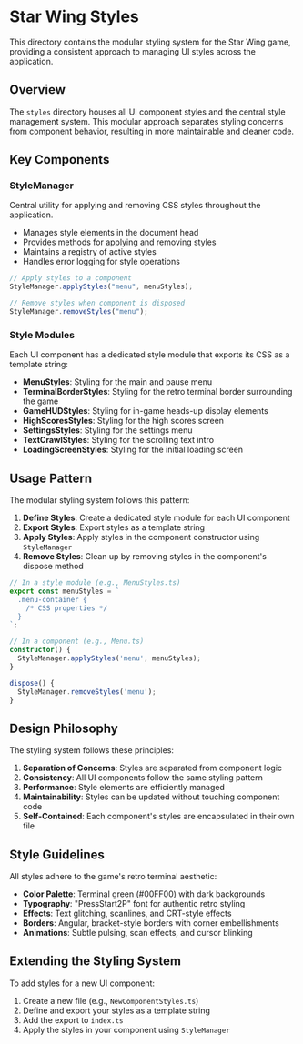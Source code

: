 # Star Wing Styles

This directory contains the modular styling system for the Star Wing game, providing a consistent approach to managing UI styles across the application.

## Overview

The `styles` directory houses all UI component styles and the central style management system. This modular approach separates styling concerns from component behavior, resulting in more maintainable and cleaner code.

## Key Components

### StyleManager

Central utility for applying and removing CSS styles throughout the application.

- Manages style elements in the document head
- Provides methods for applying and removing styles
- Maintains a registry of active styles
- Handles error logging for style operations

```typescript
// Apply styles to a component
StyleManager.applyStyles("menu", menuStyles);

// Remove styles when component is disposed
StyleManager.removeStyles("menu");
```

### Style Modules

Each UI component has a dedicated style module that exports its CSS as a template string:

- **MenuStyles**: Styling for the main and pause menu
- **TerminalBorderStyles**: Styling for the retro terminal border surrounding the game
- **GameHUDStyles**: Styling for in-game heads-up display elements
- **HighScoresStyles**: Styling for the high scores screen
- **SettingsStyles**: Styling for the settings menu
- **TextCrawlStyles**: Styling for the scrolling text intro
- **LoadingScreenStyles**: Styling for the initial loading screen

## Usage Pattern

The modular styling system follows this pattern:

1. **Define Styles**: Create a dedicated style module for each UI component
2. **Export Styles**: Export styles as a template string
3. **Apply Styles**: Apply styles in the component constructor using `StyleManager`
4. **Remove Styles**: Clean up by removing styles in the component's dispose method

```typescript
// In a style module (e.g., MenuStyles.ts)
export const menuStyles = `
  .menu-container {
    /* CSS properties */
  }
`;

// In a component (e.g., Menu.ts)
constructor() {
  StyleManager.applyStyles('menu', menuStyles);
}

dispose() {
  StyleManager.removeStyles('menu');
}
```

## Design Philosophy

The styling system follows these principles:

1. **Separation of Concerns**: Styles are separated from component logic
2. **Consistency**: All UI components follow the same styling pattern
3. **Performance**: Style elements are efficiently managed
4. **Maintainability**: Styles can be updated without touching component code
5. **Self-Contained**: Each component's styles are encapsulated in their own file

## Style Guidelines

All styles adhere to the game's retro terminal aesthetic:

- **Color Palette**: Terminal green (#00FF00) with dark backgrounds
- **Typography**: "PressStart2P" font for authentic retro styling
- **Effects**: Text glitching, scanlines, and CRT-style effects
- **Borders**: Angular, bracket-style borders with corner embellishments
- **Animations**: Subtle pulsing, scan effects, and cursor blinking

## Extending the Styling System

To add styles for a new UI component:

1. Create a new file (e.g., `NewComponentStyles.ts`)
2. Define and export your styles as a template string
3. Add the export to `index.ts`
4. Apply the styles in your component using `StyleManager`
